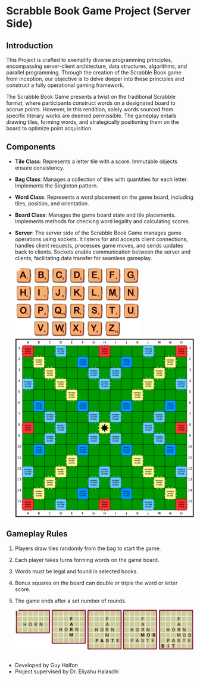 # Scrabble Book Game Project (Server Side)
## Introduction
This Project is crafted to exemplify diverse programming principles, encompassing server-client architecture, data structures, algorithms, and parallel programming. Through the creation of the Scrabble Book game from inception, our objective is to delve deeper into these principles and construct a fully operational gaming framework.

The Scrabble Book Game presents a twist on the traditional Scrabble format, where participants construct words on a designated board to accrue points. However, in this rendition, solely words sourced from specific literary works are deemed permissible. The gameplay entails drawing tiles, forming words, and strategically positioning them on the board to optimize point acquisition.
## Components
- **Tile Class**: Represents a letter tile with a score. Immutable objects ensure consistency.
- **Bag Class**: Manages a collection of tiles with quantities for each letter. Implements the Singleton pattern.
- **Word Class**: Represents a word placement on the game board, including tiles, position, and orientation.
- **Board Class**: Manages the game board state and tile placements. Implements methods for checking word legality and calculating scores.
 - **Server**: The server side of the Scrabble Book Game manages game operations using sockets. It listens for and accepts client connections, handles client requests, processes game moves, and sends updates back to clients. Sockets enable communication between the server and clients, facilitating data transfer for seamless gameplay.

    ![image](./arih.png)
    ![image](./theboard.png)
## Gameplay Rules
1. Players draw tiles randomly from the bag to start the game.
2. Each player takes turns forming words on the game board.
3. Words must be legal and found in selected books.
4. Bonus squares on the board can double or triple the word or letter score.
5. The game ends after a set number of rounds.

    ![image](./example.png)

##
- Developed by Guy Halfon
- Project supervised by Dr. Eliyahu Halaschi